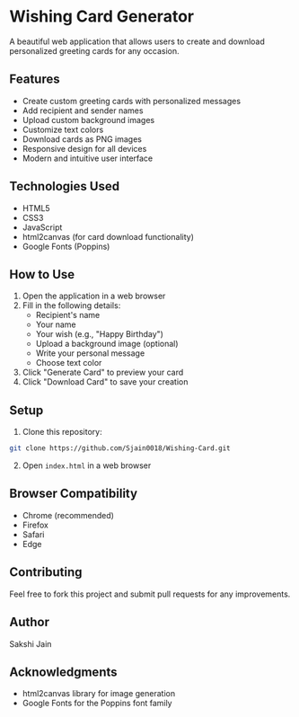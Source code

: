 # Wishing Card Generator

A beautiful web application that allows users to create and download personalized greeting cards for any occasion.

## Features

- Create custom greeting cards with personalized messages
- Add recipient and sender names
- Upload custom background images
- Customize text colors
- Download cards as PNG images
- Responsive design for all devices
- Modern and intuitive user interface

## Technologies Used

- HTML5
- CSS3
- JavaScript
- html2canvas (for card download functionality)
- Google Fonts (Poppins)

## How to Use

1. Open the application in a web browser
2. Fill in the following details:
   - Recipient's name
   - Your name
   - Your wish (e.g., "Happy Birthday")
   - Upload a background image (optional)
   - Write your personal message
   - Choose text color
3. Click "Generate Card" to preview your card
4. Click "Download Card" to save your creation

## Setup

1. Clone this repository:
```bash
git clone https://github.com/Sjain0018/Wishing-Card.git
```

2. Open `index.html` in a web browser

## Browser Compatibility

- Chrome (recommended)
- Firefox
- Safari
- Edge

## Contributing

Feel free to fork this project and submit pull requests for any improvements.

## Author

Sakshi Jain

## Acknowledgments

- html2canvas library for image generation
- Google Fonts for the Poppins font family